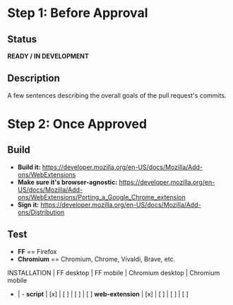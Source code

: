# Step 1: Before Approval
## Status
**READY / IN DEVELOPMENT**

## Description
A few sentences describing the overall goals of the pull request's commits.

# Step 2: Once Approved
## Build
* **Build it:** https://developer.mozilla.org/en-US/docs/Mozilla/Add-ons/WebExtensions
* **Make sure it's browser-agnostic:** https://developer.mozilla.org/en-US/docs/Mozilla/Add-ons/WebExtensions/Porting_a_Google_Chrome_extension
* **Sign it:** https://developer.mozilla.org/en-US/docs/Mozilla/Add-ons/Distribution

## Test
* **FF** == Firefox
* **Chromium** == Chromium, Chrome, Vivaldi, Brave, etc.

INSTALLATION | FF desktop | FF mobile | Chromium desktop | Chromium mobile
- | -
**script** | [x] | [ ] | [ ] | [ ]
**web-extension** | [x] | [ ] | [ ] | [ ]
